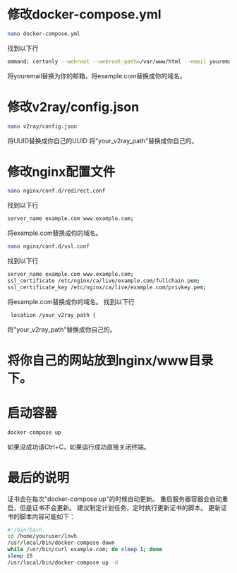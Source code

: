 # 修改docker-compose.yml

```bash
nano docker-compose.yml
```
找到以下行
```bash
ommand: certonly --webroot --webroot-path=/var/www/html --email youremail --agree-tos --no-eff-email --force-renewal -d example.com -d www.example.com
```
将youremail替换为你的邮箱，将example.com替换成你的域名。

# 修改v2ray/config.json

```bash
nano v2ray/config.json
```
将UUID替换成你自己的UUID
将"your_v2ray_path"替换成你自己的。

# 修改nginx配置文件

```bash
nano nginx/conf.d/redirect.conf
```
找到以下行
```bash
server_name example.com www.example.com;
```
将example.com替换成你的域名。

```bash
nano nginx/conf.d/ssl.conf
```
找到以下行
```bash
server_name example.com www.example.com;
ssl_certificate /etc/nginx/ca/live/example.com/fullchain.pem;
ssl_certificate_key /etc/nginx/ca/live/example.com/privkey.pem;
```
将example.com替换成你的域名。
找到以下行

```bash
 location /your_v2ray_path {
```
将"your_v2ray_path"替换成你自己的。

# 将你自己的网站放到nginx/www目录下。

# 启动容器

```bash
docker-compose up
```
如果没成功请Ctrl+C，如果运行成功直接关闭终端。

# 最后的说明

证书会在每次"docker-compose up"的时候自动更新。
重启服务器容器会自动重启，但是证书不会更新。
建议制定计划任务，定时执行更新证书的脚本。
更新证书的脚本内容可能如下：

```bash
#!/bin/bash
cd /home/youruser/lnvh
/usr/local/bin/docker-compose down
while /usr/bin/curl example.com; do sleep 1; done
sleep 15
/usr/local/bin/docker-compose up -d
```
